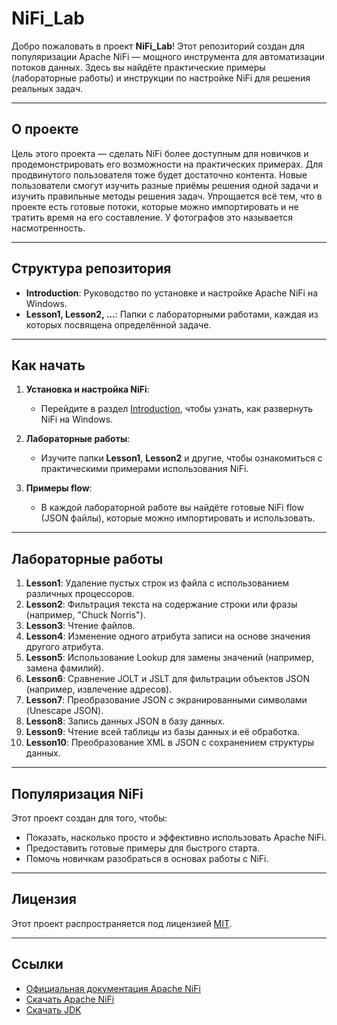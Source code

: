 # NiFi_Lab

Добро пожаловать в проект **NiFi_Lab**! Этот репозиторий создан для популяризации Apache NiFi — мощного инструмента для автоматизации потоков данных. Здесь вы найдёте практические примеры (лабораторные работы) и инструкции по настройке NiFi для решения реальных задач.

---

## О проекте

Цель этого проекта — сделать NiFi более доступным для новичков и продемонстрировать его возможности на практических примерах.
Для продвинутого пользователя тоже будет достаточно контента.
Новые пользователи смогут изучить разные приёмы решения одной задачи и изучить правильные методы решения задач.
Упрощается всё тем, что в проекте есть готовые потоки, которые можно импортировать и не тратить время на его составление.
У фотографов это называется насмотренность. 

---

## Структура репозитория

- **Introduction**: Руководство по установке и настройке Apache NiFi на Windows.
- **Lesson1, Lesson2, ...**: Папки с лабораторными работами, каждая из которых посвящена определённой задаче.

---

## Как начать

1. **Установка и настройка NiFi**:
   - Перейдите в раздел [Introduction](/Introduction/readme.md), чтобы узнать, как развернуть NiFi на Windows.
   
2. **Лабораторные работы**:
   - Изучите папки **Lesson1**, **Lesson2** и другие, чтобы ознакомиться с практическими примерами использования NiFi.

3. **Примеры flow**:
   - В каждой лабораторной работе вы найдёте готовые NiFi flow (JSON файлы), которые можно импортировать и использовать.

---

## Лабораторные работы

1. **Lesson1**: Удаление пустых строк из файла с использованием различных процессоров.
2. **Lesson2**: Фильтрация текста на содержание строки или фразы (например, "Chuck Norris").
3. **Lesson3**: Чтение файлов.
4. **Lesson4**: Изменение одного атрибута записи на основе значения другого атрибута.
5. **Lesson5**: Использование Lookup для замены значений (например, замена фамилий).
6. **Lesson6**: Сравнение JOLT и JSLT для фильтрации объектов JSON (например, извлечение адресов).
7. **Lesson7**: Преобразование JSON с экранированными символами (Unescape JSON).
8. **Lesson8**: Запись данных JSON в базу данных.
9. **Lesson9**: Чтение всей таблицы из базы данных и её обработка.
10. **Lesson10**: Преобразование XML в JSON с сохранением структуры данных.



---

## Популяризация NiFi

Этот проект создан для того, чтобы:
- Показать, насколько просто и эффективно использовать Apache NiFi.
- Предоставить готовые примеры для быстрого старта.
- Помочь новичкам разобраться в основах работы с NiFi.

---

## Лицензия

Этот проект распространяется под лицензией [MIT](LICENSE).

---

## Ссылки

- [Официальная документация Apache NiFi](https://nifi.apache.org/docs.html)
- [Скачать Apache NiFi](https://nifi.apache.org/download.html)
- [Скачать JDK](https://www.oracle.com/java/technologies/javase/jdk21-archive-downloads.html)
